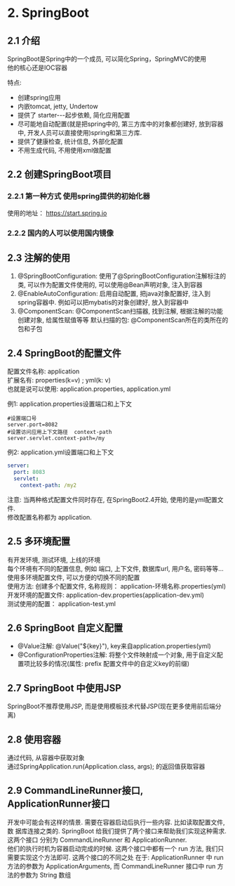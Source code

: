 # 2. SpringBoot

## 2.1 介绍
SpringBoot是Spring中的一个成员, 可以简化Spring，SpringMVC的使用  
他的核心还是IOC容器  

特点:  
- 创建spring应用
- 内嵌tomcat, jetty, Undertow
- 提供了 starter---起步依赖, 简化应用配置
- 尽可能地自动配置(就是把spring中的, 第三方库中的对象都创建好, 放到容器中, 开发人员可以直接使用)spring和第三方库. 
- 提供了健康检查, 统计信息, 外部化配置
- 不用生成代码, 不用使用xml做配置

## 2.2 创建SpringBoot项目

### 2.2.1 第一种方式 使用spring提供的初始化器

使用的地址： <https://start.spring.io>

### 2.2.2 国内的人可以使用国内镜像

## 2.3 注解的使用

1. @SpringBootConfiguration: 使用了@SpringBootConfiguration注解标注的类, 可以作为配置文件使用的, 
   可以使用@Bean声明对象, 注入到容器
2. @EnableAutoConfiguration: 启用自动配置, 把java对象配置好, 注入到spring容器中. 例如可以把mybatis的对象创建好, 放入到容器中
3. @ComponentScan: @ComponentScan扫描器, 找到注解, 根据注解的功能创建对象, 给属性赋值等等
   默认扫描的包: @ComponentScan所在的类所在的包和子包

## 2.4 SpringBoot的配置文件

配置文件名称: application  
扩展名有: properties(k=v) ; yml(k: v)  
也就是说可以使用: application.properties, application.yml  

例1: application.properties设置端口和上下文
```properties
#设置端口号
server.port=8082
#设置访问应用上下文路径  context-path
server.servlet.context-path=/my
```

例2: application.yml设置端口和上下文
```yml
server:
  port: 8083
  servlet:
    context-path: /my2
```
注意: 当两种格式配置文件同时存在, 在SpringBoot2.4开始, 使用的是yml配置文件.  
修改配置名称都为 application. 

## 2.5 多环境配置

有开发环境, 测试环境, 上线的环境  
每个环境有不同的配置信息, 例如 端口, 上下文件, 数据库url, 用户名, 密码等等...  
使用多环境配置文件, 可以方便的切换不同的配置  
使用方法: 创建多个配置文件, 名称规则： application-环境名称.properties(yml)  
开发环境的配置文件: application-dev.properties(application-dev.yml)  
测试使用的配置： application-test.yml

## 2.6 SpringBoot 自定义配置

- @Value注解: @Value("${key}"), key来自application.properties(yml)
- @ConfigurationProperties注解: 将整个文件映射成一个对象, 用于自定义配置项比较多的情况(属性: prefix 配置文件中的自定义key的前缀)

## 2.7 SpringBoot 中使用JSP

SpringBoot不推荐使用JSP, 而是使用模板技术代替JSP(现在更多使用前后端分离)

## 2.8 使用容器

通过代码, 从容器中获取对象  
通过SpringApplication.run(Application.class, args); 的返回值获取容器

## 2.9 CommandLineRunner接口, ApplicationRunner接口

开发中可能会有这样的情景. 需要在容器启动后执行一些内容. 比如读取配置文件, 数
据库连接之类的. SpringBoot 给我们提供了两个接口来帮助我们实现这种需求. 这两个接口
分别为 CommandLineRunner 和 ApplicationRunner.  
他们的执行时机为容器启动完成的时候. 
这两个接口中都有一个 run 方法, 我们只需要实现这个方法即可. 这两个接口的不同之处
在于: ApplicationRunner 中 run 方法的参数为 ApplicationArguments, 而 CommandLineRunner
接口中 run 方法的参数为 String 数组  
